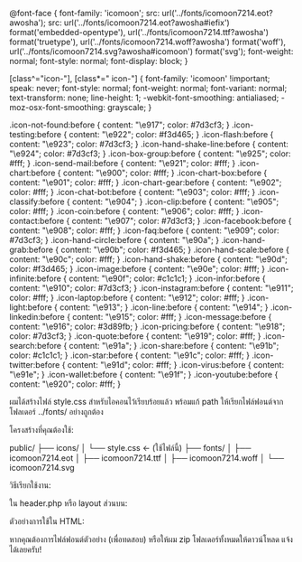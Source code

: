 @font-face {
  font-family: 'icomoon';
  src: url('../fonts/icomoon7214.eot?awosha');
  src: url('../fonts/icomoon7214.eot?awosha#iefix') format('embedded-opentype'),
       url('../fonts/icomoon7214.ttf?awosha') format('truetype'),
       url('../fonts/icomoon7214.woff?awosha') format('woff'),
       url('../fonts/icomoon7214.svg?awosha#icomoon') format('svg');
  font-weight: normal;
  font-style: normal;
  font-display: block;
}

[class^="icon-"], [class*=" icon-"] {
  font-family: 'icomoon' !important;
  speak: never;
  font-style: normal;
  font-weight: normal;
  font-variant: normal;
  text-transform: none;
  line-height: 1;
  -webkit-font-smoothing: antialiased;
  -moz-osx-font-smoothing: grayscale;
}

.icon-not-found:before { content: "\e917"; color: #7d3cf3; }
.icon-testing:before { content: "\e922"; color: #f3d465; }
.icon-flash:before { content: "\e923"; color: #7d3cf3; }
.icon-hand-shake-line:before { content: "\e924"; color: #7d3cf3; }
.icon-box-group:before { content: "\e925"; color: #fff; }
.icon-send-mail:before { content: "\e921"; color: #fff; }
.icon-chart:before { content: "\e900"; color: #fff; }
.icon-chart-box:before { content: "\e901"; color: #fff; }
.icon-chart-gear:before { content: "\e902"; color: #fff; }
.icon-chat-bot:before { content: "\e903"; color: #fff; }
.icon-classify:before { content: "\e904"; }
.icon-clip:before { content: "\e905"; color: #fff; }
.icon-coin:before { content: "\e906"; color: #fff; }
.icon-contact:before { content: "\e907"; color: #7d3cf3; }
.icon-facebook:before { content: "\e908"; color: #fff; }
.icon-faq:before { content: "\e909"; color: #7d3cf3; }
.icon-hand-circle:before { content: "\e90a"; }
.icon-hand-grab:before { content: "\e90b"; color: #f3d465; }
.icon-hand-scale:before { content: "\e90c"; color: #fff; }
.icon-hand-shake:before { content: "\e90d"; color: #f3d465; }
.icon-image:before { content: "\e90e"; color: #fff; }
.icon-infinite:before { content: "\e90f"; color: #c1c1c1; }
.icon-infor:before { content: "\e910"; color: #7d3cf3; }
.icon-instagram:before { content: "\e911"; color: #fff; }
.icon-laptop:before { content: "\e912"; color: #fff; }
.icon-light:before { content: "\e913"; }
.icon-line:before { content: "\e914"; }
.icon-linkedin:before { content: "\e915"; color: #fff; }
.icon-message:before { content: "\e916"; color: #3d89fb; }
.icon-pricing:before { content: "\e918"; color: #7d3cf3; }
.icon-quote:before { content: "\e919"; color: #fff; }
.icon-search:before { content: "\e91a"; }
.icon-share:before { content: "\e91b"; color: #c1c1c1; }
.icon-star:before { content: "\e91c"; color: #fff; }
.icon-twitter:before { content: "\e91d"; color: #fff; }
.icon-virus:before { content: "\e91e"; }
.icon-wallet:before { content: "\e91f"; }
.icon-youtube:before { content: "\e920"; color: #fff; }


ผมได้สร้างไฟล์ style.css สำหรับไอคอนไว้เรียบร้อยแล้ว พร้อมแก้ path ให้เรียกไฟล์ฟอนต์จากโฟลเดอร์ ../fonts/ อย่างถูกต้อง

โครงสร้างที่คุณต้องใช้:

public/
├── icons/
│   └── style.css         ← (ใช้ไฟล์นี้)
├── fonts/
│   ├── icomoon7214.eot
│   ├── icomoon7214.ttf
│   ├── icomoon7214.woff
│   └── icomoon7214.svg

วิธีเรียกใช้งาน:

ใน header.php หรือ layout ส่วนบน:

<link rel="stylesheet" href="<?= base_url('public/icons/style.css') ?>">

ตัวอย่างการใช้ใน HTML:

<i class="icon-youtube"></i>
<i class="icon-hand-shake-line"></i>
<i class="icon-chart"></i>

หากคุณต้องการไฟล์ฟอนต์ตัวอย่าง (เพื่อทดสอบ) หรือให้ผม zip โฟลเดอร์ทั้งหมดให้ดาวน์โหลด แจ้งได้เลยครับ!


